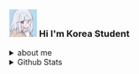 ### <img src = "picture.png" width="50" height="50"> Hi I'm Korea Student
<details>
  <summary>about me</summary>
  
  - 🏡I live in Seoul, South Korea
  
  - ❤ My favorate language is <img src="https://img.shields.io/badge/C++-00599C?style=flat-square&logo=C%2B%2B&logoColor=white"/>
  
  - 📚 I want to learn <img src="https://img.shields.io/badge/Rust-000000?style=flat-square&logo=Rust&logoColor=white"/>
  
  - 📮 my email... [![Gmail Badge](https://img.shields.io/badge/Gmail-d14836?style=flat-square&logo=Gmail&logoColor=white&link=mailto:asperaserena@gmail.com)](mailto:asperaserena@gmail.com)

</details>

<details>
<summary>Github Stats</summary>

  ![GitHub stats](https://github-readme-stats.vercel.app/api?username=AsperaSerena&&show_icons=true&theme=tokyonight)

  ﻿![Top Languages](https://github-readme-stats.vercel.app/api/top-langs/?username=AsperaSerena&langs_count=10&layout=compact&theme=tokyonight)
  
</details>
